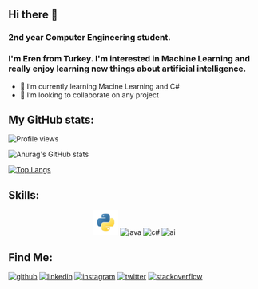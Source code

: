 ## Hi there 👋
### 2nd year Computer Engineering student.

### I'm Eren from Turkey. I'm interested in Machine Learning and really enjoy learning new things about artificial intelligence.

- 🌱 I’m currently learning Macine Learning and C# 
- 👯 I’m looking to collaborate on any project 

## My GitHub stats:
![Profile views](https://gpvc.arturio.dev/ferenozcelik)  

![Anurag's GitHub stats](https://github-readme-stats.vercel.app/api?username=ferenozcelik&theme=radical&show_icons=true)

[![Top Langs](https://github-readme-stats.vercel.app/api/top-langs/?username=ferenozcelik)](https://github.com/anuraghazra/github-readme-stats)


## Skills: 
<center><img src='https://raw.githubusercontent.com/github/explore/80688e429a7d4ef2fca1e82350fe8e3517d3494d/topics/python/python.png' alt='python' height='50'> <img src='https://i.ibb.co/pJWYbp0/image-removebg-preview-4.png' alt='java' height='50'> <img src='https://i.ibb.co/zFkYFrp/image-removebg-preview-3.png' alt='c#' height='50'> <img src='https://i.ibb.co/gZqNpy2/image-removebg-preview-6.png' alt='ai' height='50'></center>


## Find Me: 
[<img src='https://cdn.jsdelivr.net/npm/simple-icons@3.0.1/icons/github.svg' alt='github' height='40'>](https://github.com/ferenozcelik) [<img src='https://cdn.jsdelivr.net/npm/simple-icons@3.0.1/icons/linkedin.svg' alt='linkedin' height='40'>](https://www.linkedin.com/in/ferenozcelik/)  [<img src='https://cdn.jsdelivr.net/npm/simple-icons@3.0.1/icons/instagram.svg' alt='instagram' height='40'>](https://www.instagram.com/erenn0z/)  [<img src='https://cdn.jsdelivr.net/npm/simple-icons@3.0.1/icons/twitter.svg' alt='twitter' height='40'>](https://twitter.com/eren_ware)  [<img src='https://cdn.jsdelivr.net/npm/simple-icons@3.0.1/icons/stackoverflow.svg' alt='stackoverflow' height='40'>](https://stackoverflow.com/users/erenoz)



